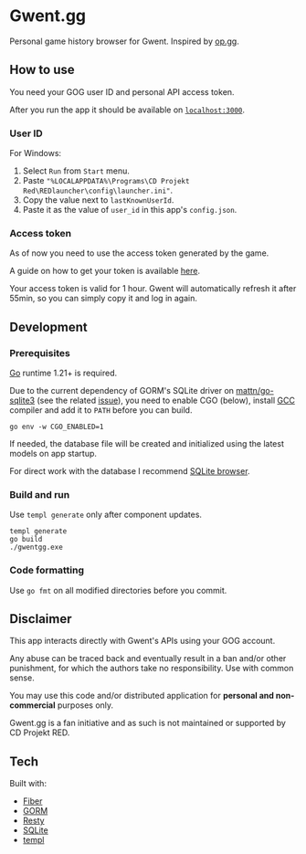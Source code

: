 # Gwent.gg
Personal game history browser for Gwent. Inspired by [op.gg](https://www.op.gg/).

## How to use
You need your GOG user ID and personal API access token.

After you run the app it should be available on [`localhost:3000`](http://localhost:3000).

### User ID
For Windows:
1. Select `Run` from `Start` menu.
2. Paste `"%LOCALAPPDATA%\Programs\CD Projekt Red\REDlauncher\config\launcher.ini"`.
3. Copy the value next to `lastKnownUserId`.
4. Paste it as the value of `user_id` in this app's `config.json`.

### Access token
As of now you need to use the access token generated by the game.

A guide on how to get your token is available [here](https://gist.github.com/michal-kapala/e7ef52c9b50a5861bf93e3851537816b).

Your access token is valid for 1 hour. Gwent will automatically refresh it after 55min, so you can simply copy it and log in again.

## Development

### Prerequisites
[Go](https://go.dev/doc/install) runtime 1.21+ is required.

Due to the current dependency of GORM's SQLite driver on [mattn/go-sqlite3](https://github.com/mattn/go-sqlite3) (see the related [issue](https://github.com/go-gorm/gorm/issues/7217)), you need to enable CGO (below), install [GCC](https://jmeubank.github.io/tdm-gcc/) compiler and add it to `PATH` before you can build.

```
go env -w CGO_ENABLED=1
```

If needed, the database file will be created and initialized using the latest models on app startup.

For direct work with the database I recommend [SQLite browser](https://sqlitebrowser.org/).

### Build and run
Use `templ generate` only after component updates.

```
templ generate
go build
./gwentgg.exe
```

### Code formatting
Use `go fmt` on all modified directories before you commit.

## Disclaimer
This app interacts directly with Gwent's APIs using your GOG account.

Any abuse can be traced back and eventually result in a ban and/or other punishment, for which the authors take no responsibility. Use with common sense.

You may use this code and/or distributed application for **personal and non-commercial** purposes only.

Gwent.gg is a fan initiative and as such is not maintained or supported by CD Projekt RED.

## Tech
Built with:
  - [Fiber](https://gofiber.io/)
  - [GORM](https://gorm.io/index.html)
  - [Resty](https://github.com/go-resty/resty)
  - [SQLite](https://www.sqlite.org/)
  - [templ](https://templ.guide/)
